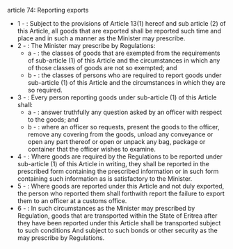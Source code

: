 article 74: Reporting exports 

<ul>
			<li>1 - : Subject to the provisions of Article 13(1) hereof and sub article (2) of this Article, all goods that are exported shall be reported such time and place and in such a manner as the Minister may prescribe.<ul>
			</ul></li>			<li>2 - : The Minister may prescribe by Regulations: <ul>
						<li>a - : the classes of goods that are exempted from the requirements of sub-article (1) of this Article and the circumstances in which any of those classes of goods are not so exempted; and <ul>
						</ul></li>						<li>b - : the classes of persons who are required to report goods under sub-article (1) of this Article and the circumstances in which they are so required.<ul>
						</ul></li>			</ul></li>			<li>3 - : Every person reporting goods under sub-article (1) of this Article shall: <ul>
						<li>a - : answer truthfully any question asked by an officer with respect to the goods; and <ul>
						</ul></li>						<li>b - : where an officer so requests, present the goods to the officer, remove any covering from the goods, unload any conveyance or open any part thereof or open or unpack any bag, package or container that the officer wishes to examine. <ul>
						</ul></li>			</ul></li>			<li>4 - : Where goods are required by the Regulations to be reported under sub-article (1) of this Article in writing, they shall be reported in the prescribed form containing the prescribed information or in such form containing such information as is satisfactory to the Minister. <ul>
			</ul></li>			<li>5 - : Where goods are reported under this Article and not duly exported, the person who reported them shall forthwith report the failure to export them to an officer at a customs office. <ul>
			</ul></li>			<li>6 - : In such circumstances as the Minister may prescribed by Regulation, goods that are transported within the State of Eritrea after they have been reported under this Article shall be transported subject to such conditions And subject to such bonds or other security as the may prescribe by Regulations. <ul>
			</ul></li></ul>